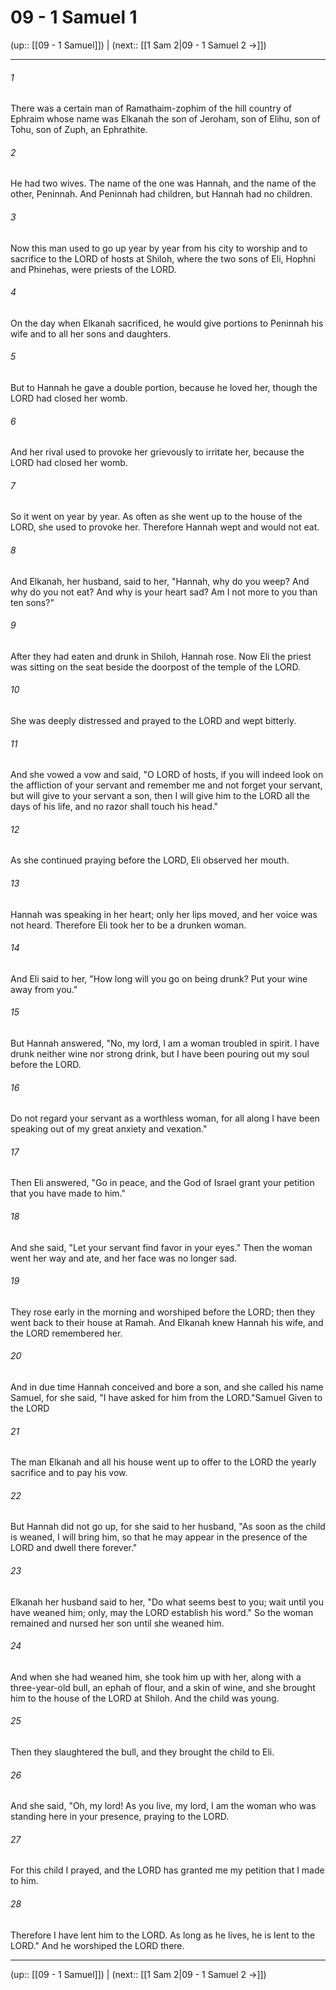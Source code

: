 # 09 - 1 Samuel 1

(up:: [[09 - 1 Samuel]]) | (next:: [[1 Sam 2|09 - 1 Samuel 2 →]])

***


###### 1 
There was a certain man of Ramathaim-zophim of the hill country of Ephraim whose name was Elkanah the son of Jeroham, son of Elihu, son of Tohu, son of Zuph, an Ephrathite. 

###### 2 
He had two wives. The name of the one was Hannah, and the name of the other, Peninnah. And Peninnah had children, but Hannah had no children. 

###### 3 
Now this man used to go up year by year from his city to worship and to sacrifice to the LORD of hosts at Shiloh, where the two sons of Eli, Hophni and Phinehas, were priests of the LORD. 

###### 4 
On the day when Elkanah sacrificed, he would give portions to Peninnah his wife and to all her sons and daughters. 

###### 5 
But to Hannah he gave a double portion, because he loved her, though the LORD had closed her womb. 

###### 6 
And her rival used to provoke her grievously to irritate her, because the LORD had closed her womb. 

###### 7 
So it went on year by year. As often as she went up to the house of the LORD, she used to provoke her. Therefore Hannah wept and would not eat. 

###### 8 
And Elkanah, her husband, said to her, "Hannah, why do you weep? And why do you not eat? And why is your heart sad? Am I not more to you than ten sons?" 

###### 9 
After they had eaten and drunk in Shiloh, Hannah rose. Now Eli the priest was sitting on the seat beside the doorpost of the temple of the LORD. 

###### 10 
She was deeply distressed and prayed to the LORD and wept bitterly. 

###### 11 
And she vowed a vow and said, "O LORD of hosts, if you will indeed look on the affliction of your servant and remember me and not forget your servant, but will give to your servant a son, then I will give him to the LORD all the days of his life, and no razor shall touch his head." 

###### 12 
As she continued praying before the LORD, Eli observed her mouth. 

###### 13 
Hannah was speaking in her heart; only her lips moved, and her voice was not heard. Therefore Eli took her to be a drunken woman. 

###### 14 
And Eli said to her, "How long will you go on being drunk? Put your wine away from you." 

###### 15 
But Hannah answered, "No, my lord, I am a woman troubled in spirit. I have drunk neither wine nor strong drink, but I have been pouring out my soul before the LORD. 

###### 16 
Do not regard your servant as a worthless woman, for all along I have been speaking out of my great anxiety and vexation." 

###### 17 
Then Eli answered, "Go in peace, and the God of Israel grant your petition that you have made to him." 

###### 18 
And she said, "Let your servant find favor in your eyes." Then the woman went her way and ate, and her face was no longer sad. 

###### 19 
They rose early in the morning and worshiped before the LORD; then they went back to their house at Ramah. And Elkanah knew Hannah his wife, and the LORD remembered her. 

###### 20 
And in due time Hannah conceived and bore a son, and she called his name Samuel, for she said, "I have asked for him from the LORD."Samuel Given to the LORD 

###### 21 
The man Elkanah and all his house went up to offer to the LORD the yearly sacrifice and to pay his vow. 

###### 22 
But Hannah did not go up, for she said to her husband, "As soon as the child is weaned, I will bring him, so that he may appear in the presence of the LORD and dwell there forever." 

###### 23 
Elkanah her husband said to her, "Do what seems best to you; wait until you have weaned him; only, may the LORD establish his word." So the woman remained and nursed her son until she weaned him. 

###### 24 
And when she had weaned him, she took him up with her, along with a three-year-old bull, an ephah of flour, and a skin of wine, and she brought him to the house of the LORD at Shiloh. And the child was young. 

###### 25 
Then they slaughtered the bull, and they brought the child to Eli. 

###### 26 
And she said, "Oh, my lord! As you live, my lord, I am the woman who was standing here in your presence, praying to the LORD. 

###### 27 
For this child I prayed, and the LORD has granted me my petition that I made to him. 

###### 28 
Therefore I have lent him to the LORD. As long as he lives, he is lent to the LORD." And he worshiped the LORD there.

***

(up:: [[09 - 1 Samuel]]) | (next:: [[1 Sam 2|09 - 1 Samuel 2 →]])
